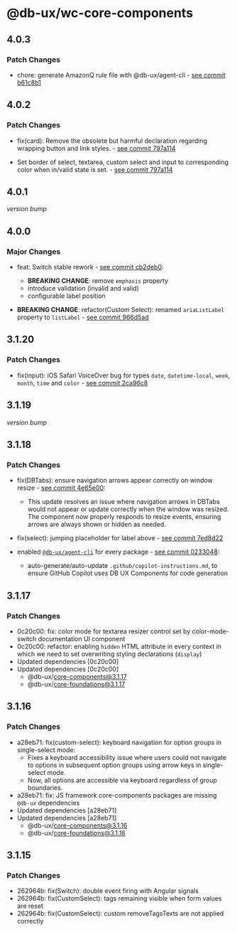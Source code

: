# @db-ux/wc-core-components

## 4.0.3

### Patch Changes

- chore: generate AmazonQ rule file with @db-ux/agent-cli - [see commit b61c8b1](https://github.com/db-ux-design-system/core-web/commit/b61c8b14992f5a5b3615c6bff74018d5682aa0cc)

## 4.0.2

### Patch Changes

- fix(card): Remove the obsolete but harmful declaration regarding wrapping button and link styles. - [see commit 797a114](https://github.com/db-ux-design-system/core-web/commit/797a114d7abc680667276f8ffc2f7f4482d89d3e)

- Set border of select, textarea, custom select and input to corresponding color when in/valid state is set. - [see commit 797a114](https://github.com/db-ux-design-system/core-web/commit/797a114d7abc680667276f8ffc2f7f4482d89d3e)

## 4.0.1

_version bump_

## 4.0.0

### Major Changes

- feat: Switch stable rework - [see commit cb2deb0](https://github.com/db-ux-design-system/core-web/commit/cb2deb0f1c54900d1967483aea05d81279c02f59):
  - **BREAKING CHANGE**: remove `emphasis` property
  - introduce validation (invalid and valid)
  - configurable label position

- **BREAKING CHANGE**: refactor(Custom Select): renamed `ariaListLabel` property to `listLabel` - [see commit 966d5ad](https://github.com/db-ux-design-system/core-web/commit/966d5ad01f00d0ca1707cc316a63e2d431fff1e9)

## 3.1.20

### Patch Changes

- fix(input): iOS Safari VoiceOver bug for types `date`, `datetime-local`, `week`, `month`, `time` and `color` - [see commit 2ca96c8](https://github.com/db-ux-design-system/core-web/commit/2ca96c8852b7413f9a3281d69e9c4fc6f79c4f13)

## 3.1.19

_version bump_

## 3.1.18

### Patch Changes

- fix(DBTabs): ensure navigation arrows appear correctly on window resize - [see commit 4e65e00](https://github.com/db-ux-design-system/core-web/commit/4e65e00d280cae18baee03b5a7a9b13eec063835):
  - This update resolves an issue where navigation arrows in DBTabs would not appear or update correctly when the window was resized. The component now properly responds to resize events, ensuring arrows are always shown or hidden as needed.

- fix(select): jumping placeholder for label above - [see commit 7ed8d22](https://github.com/db-ux-design-system/core-web/commit/7ed8d2225102e0e9044437e95917e11eef4bc73f)

- enabled [`@db-ux/agent-cli`](https://www.npmjs.com/package/@db-ux/agent-cli) for every package - [see commit 0233048](https://github.com/db-ux-design-system/core-web/commit/023304869e61f5a506dca66a22d69e5f3d70f4d0):
  - auto-generate/auto-update `.github/copilot-instructions.md`, to ensure GitHub Copilot uses DB UX Components for code generation

## 3.1.17

### Patch Changes

- 0c20c00: fix: color mode for textarea resizer control set by color-mode-switch documentation UI component
- 0c20c00: refactor: enabling `hidden` HTML attribute in every context in which we need to set overwriting styling declarations (`display`)
- Updated dependencies [0c20c00]
- Updated dependencies [0c20c00]
  - @db-ux/core-components@3.1.17
  - @db-ux/core-foundations@3.1.17

## 3.1.16

### Patch Changes

- a28eb71: fix(custom-select): keyboard navigation for option groups in single-select mode:
  - Fixes a keyboard accessibility issue where users could not navigate to options in subsequent option groups using arrow keys in single-select mode.
  - Now, all options are accessible via keyboard regardless of group boundaries.
- a28eb71: fix: JS framework core-components packages are missing `@db-ux` dependencies
- Updated dependencies [a28eb71]
- Updated dependencies [a28eb71]
  - @db-ux/core-components@3.1.16
  - @db-ux/core-foundations@3.1.16

## 3.1.15

### Patch Changes

- 262964b: fix(Switch): double event firing with Angular signals
- 262964b: fix(CustomSelect): tags remaining visible when form values are reset
- 262964b: fix(CustomSelect): custom removeTagsTexts are not applied correctly
